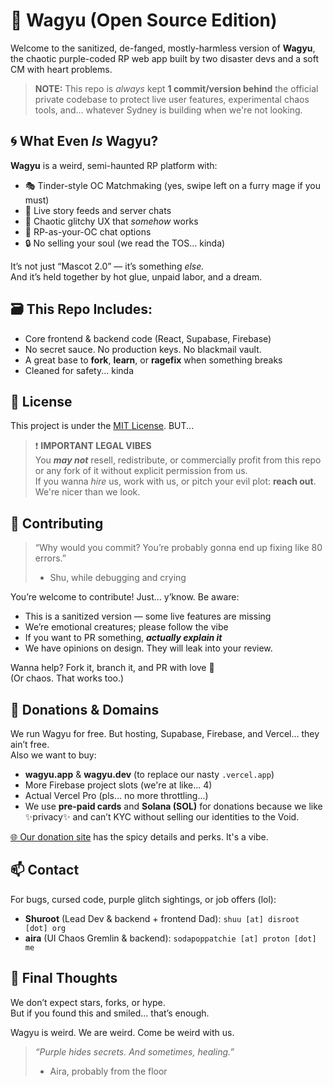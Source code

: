 # 🥩 Wagyu (Open Source Edition)

Welcome to the sanitized, de-fanged, mostly-harmless version of **Wagyu**, the chaotic purple-coded RP web app built by two disaster devs and a soft CM with heart problems.

> **NOTE:** This repo is *always* kept **1 commit/version behind** the official private codebase to protect live user features, experimental chaos tools, and... whatever Sydney is building when we're not looking.



## 🌀 What Even *Is* Wagyu?

**Wagyu** is a weird, semi-haunted RP platform with:
- 🎭 Tinder-style OC Matchmaking (yes, swipe left on a furry mage if you must)
- 🌊 Live story feeds and server chats
- 🧠 Chaotic glitchy UX that *somehow* works
- 💬 RP-as-your-OC chat options
- 🔒 No selling your soul (we read the TOS... kinda)

It’s not just “Mascot 2.0” — it’s something *else.*  
And it’s held together by hot glue, unpaid labor, and a dream.



## 🗃️ This Repo Includes:

- Core frontend & backend code (React, Supabase, Firebase)
- No secret sauce. No production keys. No blackmail vault.
- A great base to **fork**, **learn**, or **ragefix** when something breaks
- Cleaned for safety... kinda



## 🧾 License

This project is under the [MIT License](LICENSE). BUT...

> ❗ **IMPORTANT LEGAL VIBES**  
> You ***may not*** resell, redistribute, or commercially profit from this repo or any fork of it without explicit permission from us.  
> If you wanna *hire* us, work with us, or pitch your evil plot: **reach out**. We're nicer than we look.



## 🧷 Contributing

> “Why would you commit? You’re probably gonna end up fixing like 80 errors.”  
> - Shu, while debugging and crying

You’re welcome to contribute! Just… y’know. Be aware:
- This is a sanitized version — some live features are missing
- We’re emotional creatures; please follow the vibe
- If you want to PR something, ***actually explain it***
- We have opinions on design. They will leak into your review.

Wanna help? Fork it, branch it, and PR with love 💖  
(Or chaos. That works too.)


## 💸 Donations & Domains

We run Wagyu for free. But hosting, Supabase, Firebase, and Vercel... they ain’t free.  
Also we want to buy:
- **wagyu.app** & **wagyu.dev** (to replace our nasty `.vercel.app`)
- More Firebase project slots (we're at like... 4)
- Actual Vercel Pro (pls... no more throttling...)
- We use **pre-paid cards** and **Solana (SOL)** for donations because we like ✨privacy✨ and can’t KYC without selling our identities to the Void.

[🌐 Our donation site](https://wagyu.vercel.app/donate) has the spicy details and perks. It's a vibe.

## 📫 Contact

For bugs, cursed code, purple glitch sightings, or job offers (lol):

- **Shuroot** (Lead Dev & backend + frontend Dad): `shuu [at] disroot [dot] org`
- **aira** (UI Chaos Gremlin & backend): `sodapoppatchie [at] proton [dot] me`

## 💌 Final Thoughts

We don’t expect stars, forks, or hype.  
But if you found this and smiled... that’s enough.

Wagyu is weird. We are weird. Come be weird with us.

> _“Purple hides secrets. And sometimes, healing.”_  
> - Aira, probably from the floor


